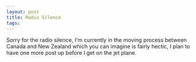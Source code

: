 ```yaml
---
layout: post
title: Radio Silence
tags: 
---
```


Sorry for the radio silence, I&#39;m currently in the moving process
between Canada and New Zealand which you can imagine is fairly hectic,
I plan to have one more post up before I get on the jet plane.

